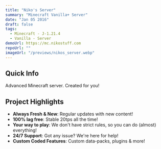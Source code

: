 ```yaml
---
title: "Niko's Server"
summary: "Minecraft Vanilla+ Server"
date: "Jan 05 2016"
draft: false
tags:
  - Minecraft - J-1.21.4
  - Vanilla - Server
demoUrl: https://mc.nikostuff.com
repoUrl: ""
imageUrl: "/previews/nikos_server.webp"
---
```


## Quick Info
Advanced Minecraft server. Created for you!

## Project Highlights

- **Always Fresh & New**: Regular updates with new content!
- **100% lag free**: Stable 20tps all the time!
- **Your way to play**: We don't have strict rules, so you can do (almost) everything!
- **24/7 Support**: Got any issue? We're here for help!
- **Custom Coded Features**: Custom data-packs, plugins & more!

